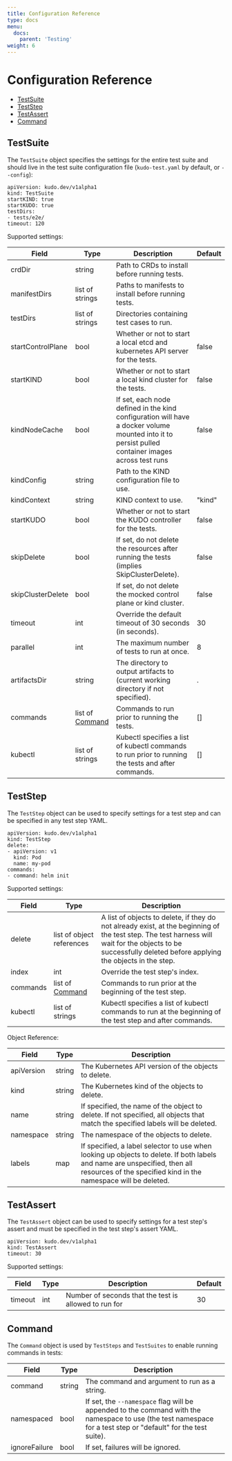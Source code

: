 ```yaml
---
title: Configuration Reference
type: docs
menu:
  docs:
    parent: 'Testing'
weight: 6
---
```


# Configuration Reference

* [TestSuite](#testsuite)
* [TestStep](#teststep)
* [TestAssert](#testassert)
* [Command](#command)

## TestSuite

The `TestSuite` object specifies the settings for the entire test suite and should live in the test suite configuration file (`kudo-test.yaml` by default, or `--config`):

```
apiVersion: kudo.dev/v1alpha1
kind: TestSuite
startKIND: true
startKUDO: true
testDirs:
- tests/e2e/
timeout: 120
```

Supported settings:

Field             |      Type        | Description                                                                              | Default
------------------|------------------|------------------------------------------------------------------------------------------|--------
crdDir            | string           | Path to CRDs to install before running tests.                                            | 
manifestDirs      | list of strings  | Paths to manifests to install before running tests.                                      | 
testDirs          | list of strings  | Directories containing test cases to run.                                                | 
startControlPlane | bool             | Whether or not to start a local etcd and kubernetes API server for the tests.            | false
startKIND         | bool             | Whether or not to start a local kind cluster for the tests.                              | false
kindNodeCache     | bool             | If set, each node defined in the kind configuration will have a docker volume mounted into it to persist pulled container images across test runs | false
kindConfig        | string           | Path to the KIND configuration file to use.                                              | 
kindContext       | string           | KIND context to use.                                                                     | "kind"
startKUDO         | bool             | Whether or not to start the KUDO controller for the tests.                               | false
skipDelete        | bool             | If set, do not delete the resources after running the tests (implies SkipClusterDelete). | false
skipClusterDelete | bool             | If set, do not delete the mocked control plane or kind cluster.                          | false
timeout           | int              | Override the default timeout of 30 seconds (in seconds).                                 | 30
parallel          | int              | The maximum number of tests to run at once.                                              | 8
artifactsDir      | string           | The directory to output artifacts to (current working directory if not specified).       | .
commands          | list of [Command](#command) | Commands to run prior to running the tests.                                   | []
kubectl           | list of strings  | Kubectl specifies a list of kubectl commands to run prior to running the tests and after commands. | []

## TestStep

The `TestStep` object can be used to specify settings for a test step and can be specified in any test step YAML.

```
apiVersion: kudo.dev/v1alpha1
kind: TestStep
delete:
- apiVersion: v1
  kind: Pod
  name: my-pod
commands:
- command: helm init
```

Supported settings:

Field    |          Type             | Description
---------|---------------------------|---------------------------------------------------------------------
delete   | list of object references | A list of objects to delete, if they do not already exist, at the beginning of the test step. The test harness will wait for the objects to be successfully deleted before applying the objects in the step.
index    | int                       | Override the test step's index.
commands | list of [Command](#command) | Commands to run prior at the beginning of the test step.
kubectl  | list of strings           | Kubectl specifies a list of kubectl commands to run at the beginning of the test step and after commands.

Object Reference:

Field      |   Type | Description
-----------|--------|---------------------------------------------------------------------
apiVersion | string | The Kubernetes API version of the objects to delete.
kind       | string | The Kubernetes kind of the objects to delete.
name       | string | If specified, the name of the object to delete. If not specified, all objects that match the specified labels will be deleted.
namespace  | string | The namespace of the objects to delete.
labels     | map    | If specified, a label selector to use when looking up objects to delete. If both labels and name are unspecified, then all resources of the specified kind in the namespace will be deleted.

## TestAssert

The `TestAssert` object can be used to specify settings for a test step's assert and must be specified in the test step's assert YAML.

```
apiVersion: kudo.dev/v1alpha1
kind: TestAssert
timeout: 30
```

Supported settings:

Field   | Type | Description                                           | Default
--------|------|-------------------------------------------------------|-------------
timeout | int  | Number of seconds that the test is allowed to run for | 30

## Command

The `Command` object is used by `TestSteps` and `TestSuites` to enable running commands in tests:

Field         |   Type | Description
--------------|--------|---------------------------------------------------------------------
command       | string | The command and argument to run as a string.
namespaced    | bool   | If set, the `--namespace` flag will be appended to the command with the namespace to use (the test namespace for a test step or "default" for the test suite).
ignoreFailure | bool   | If set, failures will be ignored.
